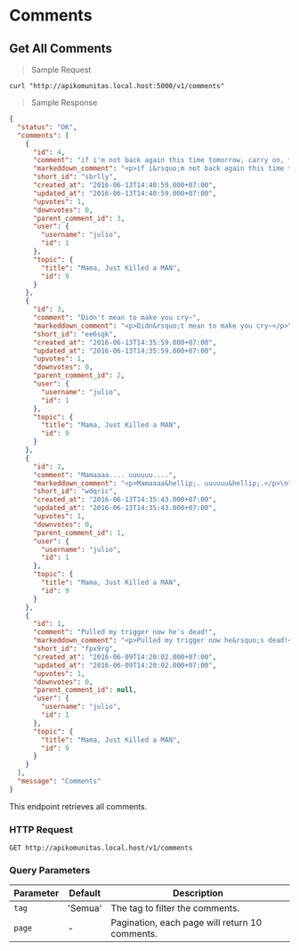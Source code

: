 # Comments

## Get All Comments

> Sample Request

```shell
curl "http://apikomunitas.local.host:5000/v1/comments"
```

> Sample Response


```json
{
  "status": "OK",
  "comments": [
    {
      "id": 4,
      "comment": "if i'm not back again this time tomorrow, carry on, **carry on**",
      "markeddown_comment": "<p>if i&rsquo;m not back again this time tomorrow, carry on, <strong>carry on</strong></p>\n",
      "short_id": "sbrlly",
      "created_at": "2016-06-13T14:40:59.000+07:00",
      "updated_at": "2016-06-13T14:40:59.000+07:00",
      "upvotes": 1,
      "downvotes": 0,
      "parent_comment_id": 3,
      "user": {
        "username": "julio",
        "id": 1
      },
      "topic": {
        "title": "Mama, Just Killed a MAN",
        "id": 9
      }
    },
    {
      "id": 3,
      "comment": "Didn't mean to make you cry~",
      "markeddown_comment": "<p>Didn&rsquo;t mean to make you cry~</p>\n",
      "short_id": "ee6sgk",
      "created_at": "2016-06-13T14:35:59.000+07:00",
      "updated_at": "2016-06-13T14:35:59.000+07:00",
      "upvotes": 1,
      "downvotes": 0,
      "parent_comment_id": 2,
      "user": {
        "username": "julio",
        "id": 1
      },
      "topic": {
        "title": "Mama, Just Killed a MAN",
        "id": 9
      }
    },
    {
      "id": 2,
      "comment": "Mamaaaa.... uuuuuu....",
      "markeddown_comment": "<p>Mamaaaa&hellip;. uuuuuu&hellip;.</p>\n",
      "short_id": "wdqric",
      "created_at": "2016-06-13T14:35:43.000+07:00",
      "updated_at": "2016-06-13T14:35:43.000+07:00",
      "upvotes": 1,
      "downvotes": 0,
      "parent_comment_id": 1,
      "user": {
        "username": "julio",
        "id": 1
      },
      "topic": {
        "title": "Mama, Just Killed a MAN",
        "id": 9
      }
    },
    {
      "id": 1,
      "comment": "Pulled my trigger now he's dead!",
      "markeddown_comment": "<p>Pulled my trigger now he&rsquo;s dead!</p>\n",
      "short_id": "fpx9rg",
      "created_at": "2016-06-09T14:20:02.000+07:00",
      "updated_at": "2016-06-09T14:20:02.000+07:00",
      "upvotes": 1,
      "downvotes": 0,
      "parent_comment_id": null,
      "user": {
        "username": "julio",
        "id": 1
      },
      "topic": {
        "title": "Mama, Just Killed a MAN",
        "id": 9
      }
    }
  ],
  "message": "Comments"
}
```


This endpoint retrieves all comments.

### HTTP Request

`GET http://apikomunitas.local.host/v1/comments `

### Query Parameters

Parameter | Default | Description
--------- | ------- | -----------
`tag` | 'Semua' | The tag to filter the comments.
`page` | - | Pagination, each page will return 10 comments.